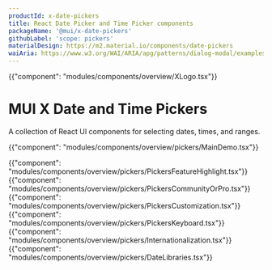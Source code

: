 ```yaml
---
productId: x-date-pickers
title: React Date Picker and Time Picker components
packageName: '@mui/x-date-pickers'
githubLabel: 'scope: pickers'
materialDesign: https://m2.material.io/components/date-pickers
waiAria: https://www.w3.org/WAI/ARIA/apg/patterns/dialog-modal/examples/datepicker-dialog/
---
```


{{"component": "modules/components/overview/XLogo.tsx"}}

# MUI X Date and Time Pickers

<p class="description">A collection of React UI components for selecting dates, times, and ranges.</p>

{{"component": "modules/components/overview/pickers/MainDemo.tsx"}}

{{"component": "modules/components/overview/pickers/PickersFeatureHighlight.tsx"}}
{{"component": "modules/components/overview/pickers/PickersCommunityOrPro.tsx"}}
{{"component": "modules/components/overview/pickers/PickersCustomization.tsx"}}
{{"component": "modules/components/overview/pickers/PickersKeyboard.tsx"}}
{{"component": "modules/components/overview/pickers/Internationalization.tsx"}}
{{"component": "modules/components/overview/pickers/DateLibraries.tsx"}}

